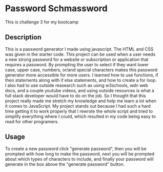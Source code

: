 # Password Schmassword
This is challenge 3 for my bootcamp

## Description 
This is a password generator I made using javascript. The HTML and CSS was given in the starter code. This project can be used when a user needs a new strong password for a website or subscription or application that requires a password. By prompting the user to select if they want lower case, upper case, numbers, or/and special characters makes this password generator more accessible for more users. I learned how to use functions, if then statements along with if else statements, and how to create a for loop. I also had to use outside reasearch such as using w3schools, wdn web docs, and a couple youtube videos, and using outside resources is what a full stack developer would have to do on the job. So I thought that this project really made me stretch my knowledge and help me learn a lot when it comes to JavaScript. My project stands out because I had such a hard time getting it to work properly that I rewrote the whole script and tried to simplify everything where I could, which resulted in my code being easy to read for other programers.

## Usage
To create a new password click "generate password", then you will be prompted with how long to make the password, next you will be prompted about which types of characters to include, and finally your password will generate in the box above the "generate password" button.

<!-- Generate your own password here link -->

<!-- insert image from webpage -->
